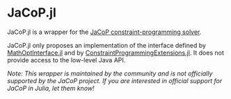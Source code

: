 # JaCoP.jl

JaCoP.jl is a wrapper for the [JaCoP constraint-programming solver](https://github.com/radsz/jacop).

JaCoP.jl only proposes an implementation of the interface defined by 
[MathOptInterface.jl](https://github.com/jump-dev/MathOptInterface.jl) and by
[ConstraintProgrammingExtensions.jl](https://github.com/dourouc05/ConstraintProgrammingExtensions.jl).
It does not provide access to the low-level Java API.

*Note: This wrapper is maintained by the community and is not officially supported by the JaCoP project.
If you are interested in official support for JaCoP in Julia, let them know!*

